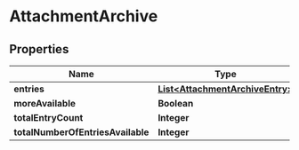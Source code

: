 # AttachmentArchive

## Properties
Name | Type | Description | Notes
------------ | ------------- | ------------- | -------------
**entries** | [**List&lt;AttachmentArchiveEntry&gt;**](AttachmentArchiveEntry.md) |  |  [optional]
**moreAvailable** | **Boolean** |  |  [optional]
**totalEntryCount** | **Integer** |  |  [optional]
**totalNumberOfEntriesAvailable** | **Integer** |  |  [optional]
